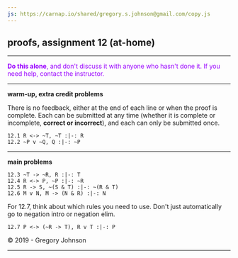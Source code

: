```yaml
---
js: https://carnap.io/shared/gregory.s.johnson@gmail.com/copy.js
--- 
```


## proofs, assignment 12 (at-home)

---

<font color="#9900FF">**Do this alone**, and don't discuss it with anyone who hasn't done it. If you need help, contact the instructor.</font>

---

**warm-up, extra credit problems**

There is no feedback, either at the end of each line or when the proof is complete. Each can be submitted at any time (whether it is complete or incomplete, **correct or incorrect**), and each can only be submitted once.

~~~{.ProofChecker .JohnsonSL options="fonts tabindent render exam" guides="fitch" feedback="none" points="1" late-credit="1"}
12.1 R <-> ~T, ~T :|-: R 
12.2 ~P v ~Q, Q :|-: ~P 
~~~

---

**main problems**

~~~{.ProofChecker .JohnsonSL options="fonts tabindent" guides="fitch" points="20" late-credit="15"}
12.3 ~T -> ~R, R :|-: T
12.4 R <-> P, ~P :|-: ~R
12.5 R -> S, ~(S & T) :|-: ~(R & T)
12.6 M v N, M -> (N & R) :|-: N
~~~


For 12.7, think about which rules you need to use. Don't just automatically go to negation intro or negation elim.

~~~{.ProofChecker .JohnsonSL options="fonts tabindent" guides="fitch" points="20" late-credit="15"}
12.7 P <-> (~R -> T), R v T :|-: P 
~~~

<p>&copy; 2019 - <script>document.write(new Date().getFullYear())</script> Gregory Johnson</p>

---